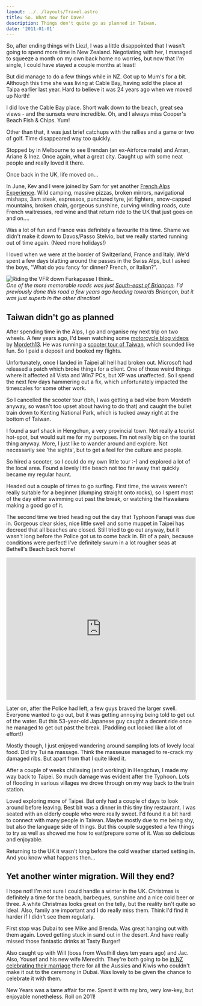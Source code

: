 ```yaml
---
layout: ../../layouts/Travel.astro
title: So. What now for Dave?
description: Things don't quite go as planned in Taiwan.
date: '2011-01-01'
---
```


<p>So, after ending things with Liezl, I was a little disappointed that I wasn&#39;t 
    going to spend more time in New Zealand. Negotiating with her, I managed to 
    squeeze a month on my own back home no worries, but now that I&#39;m single, I could 
    have stayed a couple months at least!</p>
<p>But did manage to do a few things while in NZ. Got up to Mum&#39;s for a bit. 
    Although this time she was living at Cable Bay, having sold the place at Taipa 
    earlier last year. Hard to believe it was 24 years ago when we moved up North!</p>
<p>I did love the Cable Bay place. Short walk down to the beach, great sea views - 
    and the sunsets were incredible. Oh, and I always miss Cooper&#39;s Beach Fish &amp; 
    Chips. Yum!</p>
<p>Other than that, it was just brief catchups with the rallies and a game or two of 
    golf. Time disappeared way too quickly.</p>
<p>Stopped by in Melbourne to see Brendan (an ex-Airforce mate) and Arran, Ariane &amp; 
    Inez. Once again, what a great city. Caught up with some neat people and really 
    loved it there.</p>
<p>Once back in the UK, life moved on...&nbsp; </p>
<p>In June, Kev and I were joined by Sam for yet another
    <a rel="nofollow" href="https://www.facebook.com/media/set/?set=a.10150193589110261.445338.721715260&amp;l=8d317e289f&amp;type=1">
    French Alps Experience</a>. Wild camping, massive pizzas, broken mirrors, 
    navigational mishaps, 3am steak, espressos, punctured tyre, jet fighters, 
    snow-capped mountains, broken chain, gorgeous sunshine, curving winding roads, 
    cute French waitresses, red wine and that return ride to the UK that just goes 
    on and on....</p>
<p>Was a lot of fun and France was definitely a favourite this time. Shame we didn&#39;t 
    make it down to Davos/Passo Stelvio, but we really started running out of time 
    again. (Need more holidays!)</p>
<p>I loved when we were at the border of Switzerland, France and Italy. We&#39;d spent a 
    few days blatting around the passes in the Swiss Alps, but I asked the boys, 
    &quot;What do you fancy for dinner? French, or Italian?&quot;.</p>
<p><img src="/travel/images/dave-on-bike.jpg" alt="Riding the VFR down Furkapasse I think.." /><br /><i>
One of the more memorable roads was just
<a rel="nofollow" href="https://maps.google.co.uk/maps?q=Refuge+Napol%C3%A9on,+05100+Cervi%C3%A8res,+Hautes-Alpes,+Provence-Alpes-C%C3%B4te+d'Azur,+France&amp;hl=en&amp;ie=UTF8&amp;ll=44.822364,6.733396&amp;spn=0.014885,0.033023&amp;sll=45.569832,6.689472&amp;sspn=0.060926,0.132093&amp;vpsrc=6&amp;geocode=FQbzqwIdKbxmAA&amp;ecpose=44.82069373,6.733407,2491.94,0,44.998,0&amp;z=16">South-east of Briançon</a>.
I&#39;d previously done this road a few years ago heading towards Briançon, but
it was just superb in the other direction!
</i></p>
        <h2>Taiwan didn&#39;t go as planned</h2>
        <p>After spending time in the Alps, I go and organise my next trip on two wheels. A 
            few years ago, I&#39;d been watching some
            <a rel="nofollow" href="http://www.youtube.com/user/13mordeth">motorcycle blog videos</a> by
            <a rel="nofollow" href="http://www.m13online.com/">Mordeth13</a>. He was running 
            a <a href="http://hobbicide.com/M13Taiwan/">scooter tour of Taiwan</a>, which 
            sounded like fun. So I paid a deposit and booked my flights.</p>
        <p>Unfortunately, once I landed in Taipei all hell had broken out. Microsoft had 
            released a patch which broke things for a client. One of those weird things 
            where it affected all Vista and Win7 PCs, but XP was unaffected. So I spend the 
            next few days hammering out a fix, which unfortunately impacted the timescales 
            for some other work.</p>
        <p>So I cancelled the scooter tour (tbh, I was getting a bad vibe from Mordeth 
            anyway, so wasn&#39;t too upset about having to do that) and caught the bullet train 
            down to Kenting National Park, which is tucked away right at the bottom of 
            Taiwan.</p>
        <p>I found a surf shack in Hengchun, a very provincial town. Not really a tourist 
            hot-spot, but would suit me for my purposes. I&#39;m not really big on the tourist 
            thing anyway. More, I just like to wander around and explore. Not necessarily 
            see &#39;the sights&#39;, but to get a feel for the culture and people.</p>
        <p>So hired a scooter, so I could do my own little tour :-) and explored a lot of 
            the local area. Found a lovely little beach not too far away that quickly became 
            my regular haunt.</p>
        <p>Headed out a couple of times to go surfing. First time, the waves weren&#39;t really 
            suitable for a beginner (dumping straight onto rocks), so I spent most of the 
            day either swimming out past the break, or watching the Hawaiians making a good 
            go of it.</p>
        <p>The second time we tried heading out the day that Typhoon Fanapi was due in. 
            Gorgeous clear skies, nice little swell and some muppet in Taipei has decreed 
            that all beaches are closed. Still tried to go out anyway, but it wasn&#39;t long 
            before the Police got us to come back in. Bit of a pain, because conditions were 
            perfect! I&#39;ve definitely swum in a lot rougher seas at Bethell&#39;s Beach back 
            home!</p>


<div style="width: 100%; padding-top: 75%; position: relative;">
    <iframe style="position: absolute; width: 100%; height: 100%; top: 0; left: 0;" src="https://www.youtube.com/embed/gA8elD9i0_g" frameborder="0" allowfullscreen noindex></iframe>
</div>

<p>Later on, after the Police had left, a few guys braved the larger swell. Everyone 
    wanted to go out, but it was getting annoying being told to get out of the 
    water. But this 53-year-old Japanese guy caught a decent ride once he managed to 
    get out past the break. (Paddling out looked like a lot of effort!)</p>
<p>Mostly though, I just enjoyed wandering around sampling lots of lovely local 
    food. Did try Tui na massage. Think the masseuse managed to re-crack my damaged 
    ribs. But apart from that I quite liked it.</p>
<p>After a couple of weeks chillaxing (and working) in Hengchun, I made my way back 
    to Taipei. So much damage was evident after the Typhoon. Lots of flooding in 
    various villages we drove through on my way back to the train station.</p>
<p>Loved exploring more of Taipei. But only had a couple of days to look around 
    before leaving. Best bit was a dinner in this tiny tiny restaurant. I was seated 
    with an elderly couple who were really sweet. I&#39;d found it a bit hard to connect 
    with many people in Taiwan. Maybe mostly due to me being shy, but also the 
    language side of things. But this couple suggested a few things to try as well 
    as showed me how to eat/prepare some of it. Was so delicious and enjoyable.</p>
<p>Returning to the UK it wasn&#39;t long before the cold weather started setting in. 
    And you know what happens then...</p>
<h2>Yet another winter migration. Will they end?</h2>
<p>I hope not! I&#39;m not sure I could handle a winter in the UK. Christmas is 
    definitely a time for the beach, barbeques, sunshine and a nice cold beer or 
    three. A white Christmas looks great on the telly, but the reality isn&#39;t quite 
    so ideal. Also, family are important and I do really miss them. Think I&#39;d find 
    it harder if I didn&#39;t see them regularly.</p>
<p>First stop was Dubai to see Mike and Brenda. Was great hanging out with them 
    again. Loved getting stuck in sand out in the desert. And have really missed 
    those fantastic drinks at Tasty Burger!</p>
<p>Also caught up with Will (boss from Westhill days ten years ago) and Jac. Also, 
    Yousef and his new wife Meredith. They&#39;re both going to be
    <a href="https://www.facebook.com/media/set/?set=a.10150340624875261.589700.721715260&amp;l=cba4bf1e73&amp;type=1">
    in NZ celebrating their marriage</a> there for all the Aussies and Kiwis who 
    couldn&#39;t make it out to the ceremony in Dubai. Was lovely to be given the chance 
    to celebrate it with them.</p>
<p>New Years was a tame affair for me. Spent it with my bro, very low-key, but 
    enjoyable nonetheless. Roll on 2011!</p>
        


 
   